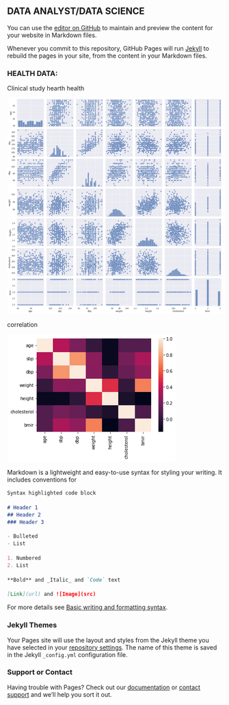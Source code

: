 ## DATA ANALYST/DATA SCIENCE

You can use the [editor on GitHub](https://github.com/Captain7Hastings/Irene_NS_Portafolio/edit/gh-pages/index.md) to maintain and preview the content for your website in Markdown files.

Whenever you commit to this repository, GitHub Pages will run [Jekyll](https://jekyllrb.com/) to rebuild the pages in your site, from the content in your Markdown files.

### HEALTH DATA:
Clinical study hearth health

![Image](https://github.com/Captain7Hastings/Irene_NS_Portafolio/blob/main/Corr_ful.png)

correlation

![Image](https://github.com/Captain7Hastings/Irene_NS_Portafolio/blob/main/Corr_py.png)


Markdown is a lightweight and easy-to-use syntax for styling your writing. It includes conventions for

```markdown
Syntax highlighted code block

# Header 1
## Header 2
### Header 3

- Bulleted
- List

1. Numbered
2. List

**Bold** and _Italic_ and `Code` text

[Link](url) and ![Image](src)
```

For more details see [Basic writing and formatting syntax](https://docs.github.com/en/github/writing-on-github/getting-started-with-writing-and-formatting-on-github/basic-writing-and-formatting-syntax).

### Jekyll Themes

Your Pages site will use the layout and styles from the Jekyll theme you have selected in your [repository settings](https://github.com/Captain7Hastings/Irene_NS_Portafolio/settings/pages). The name of this theme is saved in the Jekyll `_config.yml` configuration file.

### Support or Contact

Having trouble with Pages? Check out our [documentation](https://docs.github.com/categories/github-pages-basics/) or [contact support](https://support.github.com/contact) and we’ll help you sort it out.
